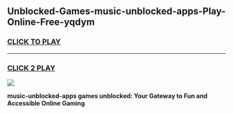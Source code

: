 
## Unblocked-Games-music-unblocked-apps-Play-Online-Free-yqdym
<h3>
<a href="https://premium76.site?title=music-unblocked-apps&ref=26A">CLICK TO PLAY</a></h3>
<hr>

<h3>
<a href="https://premium76.site?title=music-unblocked-apps&ref=26A">CLICK 2 PLAY</a>
  
</h3>

<a href="https://premium76.site?title=music-unblocked-apps&ref=26A"><img src="https://clearcache.store/games.png"></a>


**music-unblocked-apps games unblocked: Your Gateway to Fun and Accessible Online Gaming**
